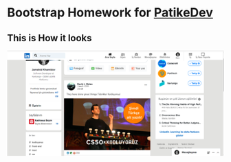 # **Bootstrap Homework for [PatikeDev](https://app.patika.dev/)** 

## **This is How it looks**

![Screenshot](/assets/Screenshot.png)